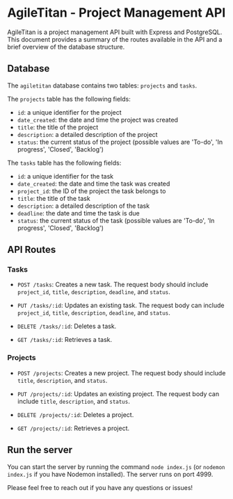 # AgileTitan - Project Management API

AgileTitan is a project management API built with Express and PostgreSQL. This document provides a summary of the routes available in the API and a brief overview of the database structure.

## Database

The `agiletitan` database contains two tables: `projects` and `tasks`.

The `projects` table has the following fields:
- `id`: a unique identifier for the project
- `date_created`: the date and time the project was created
- `title`: the title of the project
- `description`: a detailed description of the project
- `status`: the current status of the project (possible values are 'To-do', 'In progress', 'Closed', 'Backlog')

The `tasks` table has the following fields:
- `id`: a unique identifier for the task
- `date_created`: the date and time the task was created
- `project_id`: the ID of the project the task belongs to
- `title`: the title of the task
- `description`: a detailed description of the task
- `deadline`: the date and time the task is due
- `status`: the current status of the task (possible values are 'To-do', 'In progress', 'Closed', 'Backlog')

## API Routes

### Tasks

- `POST /tasks`: Creates a new task. The request body should include `project_id`, `title`, `description`, `deadline`, and `status`.

- `PUT /tasks/:id`: Updates an existing task. The request body can include `project_id`, `title`, `description`, `deadline`, and `status`.

- `DELETE /tasks/:id`: Deletes a task. 

- `GET /tasks/:id`: Retrieves a task. 

### Projects

- `POST /projects`: Creates a new project. The request body should include `title`, `description`, and `status`.

- `PUT /projects/:id`: Updates an existing project. The request body can include `title`, `description`, and `status`.

- `DELETE /projects/:id`: Deletes a project.

- `GET /projects/:id`: Retrieves a project. 

## Run the server

You can start the server by running the command `node index.js` (or `nodemon index.js` if you have Nodemon installed). The server runs on port 4999.

Please feel free to reach out if you have any questions or issues!
